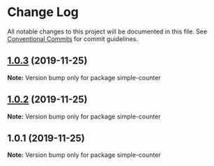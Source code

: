 # Change Log

All notable changes to this project will be documented in this file.
See [Conventional Commits](https://conventionalcommits.org) for commit guidelines.

## [1.0.3](https://github.com/yoyooyooo/rxmodel/compare/simple-counter@1.0.1...simple-counter@1.0.3) (2019-11-25)

**Note:** Version bump only for package simple-counter





## [1.0.2](https://github.com/yoyooyooo/rxmodel/compare/simple-counter@1.0.1...simple-counter@1.0.2) (2019-11-25)

**Note:** Version bump only for package simple-counter





## 1.0.1 (2019-11-25)

**Note:** Version bump only for package simple-counter

